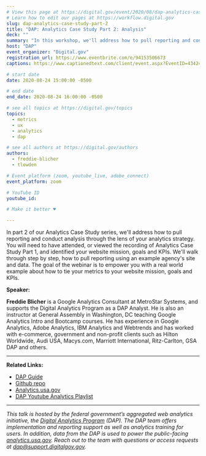 ```yaml
---
# View this page at https://digital.gov/event/2020/08/dap-analytics-case-study-part-2
# Learn how to edit our pages at https://workflow.digital.gov
slug: dap-analytics-case-study-part-2
title: "DAP: Analytics Case Study Part 2: Analysis"
deck: ""
summary: "In this workshop, we'll address how to pull reporting and conduct analysis through the lens of your analytics strategy."
host: "DAP"
event_organizer: "Digital.gov"
registration_url: https://www.eventbrite.com/e/94153506673
captions: https://www.captionedtext.com/client/event.aspx?EventID=4342449&CustomerID=321

# start date
date: 2020-08-24 15:00:00 -0500

# end date
end_date: 2020-08-24 16:00:00 -0500

# see all topics at https://digital.gov/topics
topics: 
  - metrics
  - ux
  - analytics
  - dap

# see all authors at https://digital.gov/authors
authors: 
  - freddie-blicher
  - tlowden

# Event platform (zoom, youtube_live, adobe_connect)
event_platform: zoom

# YouTube ID
youtube_id: 

# Make it better ♥

---
```


In part 2 of our Analytics Case Study series, we'll address how to pull reporting and conduct analysis through the lens of your analytics strategy. You will need to have attended, or viewed the recording of Analytics Case Study Part 1, and identified your website mission, goals and KPIs. We'll walk through step by step, how to pull reporting using an example agency's site and data. The goal of the webinar is to empower you with a real world example about how to tie your metrics to your website mission, goals and KPIs.

**Speaker:**

**Freddie Blicher** is a Google Analytics Consultant at MetroStar Systems, and supports the Digital Analytics Program as a DAP Analyst. He is also an instructor at General Assembly in Washington, DC teaching Google Analytics Intro and Bootcamp courses. He has experience in Google Analytics, Adobe Analytics, IBM Analytics and Webtrends and has worked with e-commerce, government and non-profit clients such as Hilton Worldwide, Audi USA, Macys.com, Marriott International, Ritz-Carlton, GSA DAP and others.

---

**Related Links:**
 - [DAP Guide](https://digital.gov/guide/dap/)
 - [Github repo](https://github.com/digital-analytics-program/gov-wide-code)
 - [Analytics.usa.gov](https://analytics.usa.gov/)
 - [DAP Youtube Analytics Playlist](https://www.youtube.com/playlist?list=PLd9b-GuOJ3nFwlyvLFUtmDpYFKezhot8P)
 
 ---
 
 *This talk is hosted by the federal government’s aggregated web analytics initiative, the [Digital Analytics Program](https://digital.gov/guide/dap/) (DAP). The DAP team offers implementation and reporting support as well as analytics training for users. In addition, data from the DAP is used to power the public-facing [analytics.usa.gov](https://analytics.usa.gov/). Reach out to the team with questions or access requests at [dap@support.digitalgov.gov](mailto:dap@support.digitalgov.gov).*
